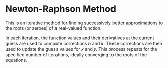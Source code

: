 # Newton-Raphson Method 
This is an iterative method for finding successively better approximations to the roots (or zeroes) of a real-valued function.

In each iteration, the function values and their derivatives at the current guess are used to compute corrections ℎ and 𝑘. These corrections are then used to update the guess values for 𝑥 and 𝑦. This process repeats for the specified number of iterations, ideally converging to the roots of the equations.
